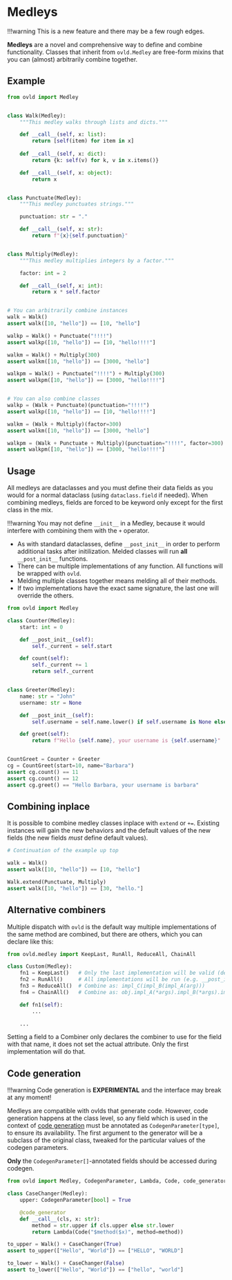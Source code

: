 
# Medleys

!!!warning
    This is a new feature and there may be a few rough edges.


**Medleys** are a novel and comprehensive way to define and combine functionality. Classes that inherit from `ovld.Medley` are free-form mixins that you can (almost) arbitrarily combine together.


## Example

```python
from ovld import Medley


class Walk(Medley):
    """This medley walks through lists and dicts."""

    def __call__(self, x: list):
        return [self(item) for item in x]
        
    def __call__(self, x: dict):
        return {k: self(v) for k, v in x.items()}

    def __call__(self, x: object):
        return x


class Punctuate(Medley):
    """This medley punctuates strings."""

    punctuation: str = "."

    def __call__(self, x: str):
        return f"{x}{self.punctuation}"


class Multiply(Medley):
    """This medley multiplies integers by a factor."""

    factor: int = 2

    def __call__(self, x: int):
        return x * self.factor


# You can arbitrarily combine instances
walk = Walk()
assert walk([10, "hello"]) == [10, "hello"]

walkp = Walk() + Punctuate("!!!!")
assert walkp([10, "hello"]) == [10, "hello!!!!"]

walkm = Walk() + Multiply(300)
assert walkm([10, "hello"]) == [3000, "hello"]

walkpm = Walk() + Punctuate("!!!!") + Multiply(300)
assert walkpm([10, "hello"]) == [3000, "hello!!!!"]


# You can also combine classes
walkp = (Walk + Punctuate)(punctuation="!!!!")
assert walkp([10, "hello"]) == [10, "hello!!!!"]

walkm = (Walk + Multiply)(factor=300)
assert walkm([10, "hello"]) == [3000, "hello"]

walkpm = (Walk + Punctuate + Multiply)(punctuation="!!!!", factor=300)
assert walkpm([10, "hello"]) == [3000, "hello!!!!"]
```

## Usage

All medleys are dataclasses and you must define their data fields as you would for a normal dataclass (using `dataclass.field` if needed). When combining medleys, fields are forced to be keyword only except for the first class in the mix.

!!!warning
    You may not define `__init__` in a Medley, because it would interfere with combining them with the `+` operator.

* As with standard dataclasses, define `__post_init__` in order to perform additional tasks after initilization. Melded classes will run **all** `__post_init__` functions.
* There can be multiple implementations of any function. All functions will be wrapped with `ovld`.
* Melding multiple classes together means melding all of their methods.
* If two implementations have the exact same signature, the last one will override the others.

```python
from ovld import Medley

class Counter(Medley):
    start: int = 0

    def __post_init__(self):
        self._current = self.start

    def count(self):
        self._current += 1
        return self._current


class Greeter(Medley):
    name: str = "John"
    username: str = None

    def __post_init__(self):
        self.username = self.name.lower() if self.username is None else self.username

    def greet(self):
        return f"Hello {self.name}, your username is {self.username}"


CountGreet = Counter + Greeter
cg = CountGreet(start=10, name="Barbara")
assert cg.count() == 11
assert cg.count() == 12
assert cg.greet() == "Hello Barbara, your username is barbara"
```


## Combining inplace

It is possible to combine medley classes inplace with `extend` or `+=`. Existing instances will gain the new behaviors and the default values of the new fields (the new fields *must* define default values).

```python
# Continuation of the example up top

walk = Walk()
assert walk([10, "hello"]) == [10, "hello"]

Walk.extend(Punctuate, Multiply)
assert walk([10, "hello"]) == [30, "hello."]
```


## Alternative combiners

Multiple dispatch with `ovld` is the default way multiple implementations of the same method are combined, but there are others, which you can declare like this:

```python
from ovld.medley import KeepLast, RunAll, ReduceAll, ChainAll

class Custom(Medley):
    fn1 = KeepLast()   # Only the last implementation will be valid (default Python behavior)
    fn2 = RunAll()     # All implementations will be run (e.g. __post_init__ = RunAll())
    fn3 = ReduceAll()  # Combine as: impl_C(impl_B(impl_A(arg)))
    fn4 = ChainAll()   # Combine as: obj.impl_A(*args).impl_B(*args).impl_C(*args)

    def fn1(self):
        ...

    ...
```

Setting a field to a Combiner only declares the combiner to use for the field with that name, it does not set the actual attribute. Only the first implementation will do that.


## Code generation

!!!warning
    Code generation is **EXPERIMENTAL** and the interface may break at any moment!

Medleys are compatible with ovlds that generate code. However, code generation happens at the class level, so any field which is used in the context of [code generation](./codegen.md) must be annotated as `CodegenParameter[type]`, to ensure its availability. The first argument to the generator will be a subclass of the original class, tweaked for the particular values of the codegen parameters.

**Only** the `CodegenParameter[]`-annotated fields should be accessed during codegen.

```python
from ovld import Medley, CodegenParameter, Lambda, Code, code_generator

class CaseChanger(Medley):
    upper: CodegenParameter[bool] = True

    @code_generator
    def __call__(cls, x: str):
        method = str.upper if cls.upper else str.lower
        return Lambda(Code("$method($x)", method=method))

to_upper = Walk() + CaseChanger(True)
assert to_upper(["Hello", "World"]) == ["HELLO", "WORLD"]

to_lower = Walk() + CaseChanger(False)
assert to_lower(["Hello", "World"]) == ["hello", "world"]
```
